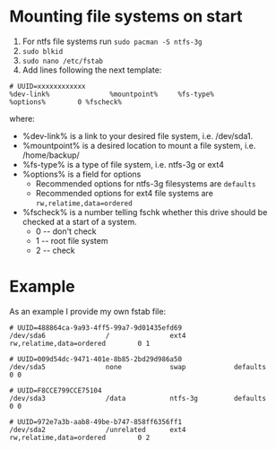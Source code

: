 # Mounting file systems on start
1. For ntfs file systems run `sudo pacman -S ntfs-3g`
2. `sudo blkid`
3. `sudo nano /etc/fstab`
4. Add lines following the next template:

  ```
  # UUID=xxxxxxxxxxxx
  %dev-link%               %mountpoint%     %fs-type%            %options%        0 %fscheck%
  ```
  
where:
* %dev-link% is a link to your desired file system, i.e. /dev/sda1.
* %mountpoint% is a desired location to mount a file system, i.e. /home/backup/
* %fs-type% is a type of file system, i.e. ntfs-3g or ext4
* %options% is a field for options
  * Recommended options for ntfs-3g filesystems are `defaults`
  * Recommended options for ext4 file systems are `rw,relatime,data=ordered` 
* %fscheck% is a number telling fschk whether this drive should be checked at a start of a system.
  * 0 -- don't check
  * 1 -- root file system
  * 2 -- check
  
# Example
As an example I provide my own fstab file:

```
# UUID=488864ca-9a93-4ff5-99a7-9d01435efd69
/dev/sda6               /               ext4            rw,relatime,data=ordered        0 1

# UUID=009d54dc-9471-401e-8b85-2bd29d986a50
/dev/sda5               none            swap            defaults                        0 0

# UUID=F8CCE799CCE75104
/dev/sda3               /data           ntfs-3g         defaults                        0 0

# UUID=972e7a3b-aab8-49be-b747-858ff6356ff1
/dev/sda2               /unrelated      ext4            rw,relatime,data=ordered        0 2
```
